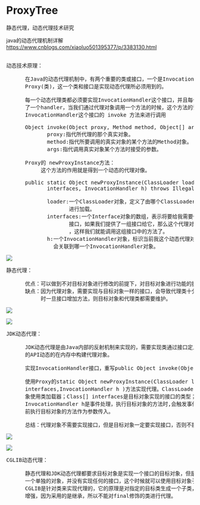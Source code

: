 # ProxyTree
静态代理，动态代理技术研究

java的动态代理机制详解
https://www.cnblogs.com/xiaoluo501395377/p/3383130.html

<pre> 
动态技术原理：

      在Java的动态代理机制中，有两个重要的类或接口，一个是InvocationHandler(接口)，
      Proxy(类)，这一个类和接口是实现动态代理所必须用到的。

      每一个动态代理类都必须要实现InvocationHandler这个接口，并且每个代理类的实例都关联到
      了一个handler，当我们通过代理对象调用一个方法的时候，这个方法的调用就会被转发为由
      InvocationHandler这个接口的 invoke 方法来进行调用

      Object invoke(Object proxy, Method method, Object[] args) throws Throwable
             proxy:指代所代理的那个真实对象。
             method:指代所要调用的真实对象的某个方法的Method对象。
             args:指代调用真实对象某个方法时接受的参数。

      Proxy的 newProxyInstance方法：
           这个方法的作用就是得到一个动态的代理对像。

      public static Object newProxyInstance(ClassLoader loader, Class<?>[]
             interfaces, InvocationHandler h) throws IllegalArgumentException

             loader:一个ClassLoader对象，定义了由哪个ClassLoader对象来对生成的代理对象
                    进行加载。
             interfaces:一个Interface对象的数组，表示将要给我需要代理的对象提供一组什么
                    接口，如果我们提供了一组接口给它，那么这个代理对象就宣称实现了该接口
                    ，这样我们就能调用这组接口中的方法了。
             h:一个InvocationHandler对象，标识当前我这个动态代理对象在调用方法的时候，
               会关联到哪一个InvocationHandler对象。
</pre>

![](https://i.imgur.com/2x3MI0J.png)

<pre>
静态代理：

      优点：可以做到不对目标对象进行修改的前提下，对目标对象进行功能的扩展和拦截。
      缺点：因为代理对象，需要实现与目标对象一样的接口，会导致代理类十分繁多，不易维护，同
           时一旦接口增加方法，则目标对象和代理类都需要维护。
</pre>

![](https://i.imgur.com/kbSukAO.png)

![](https://i.imgur.com/RUATn9h.png)

<pre>
JDK动态代理：

      JDK动态代理是由Java内部的反射机制来实现的，需要实现类通过接口定义业务方法，利用JDK
      的API动态的在内存中构建代理对象。

      实现InvocationHandler接口，重写public Object invoke(Object proxy, Method method, Object[] args)方法。

      使用Proxy的static Object newProxyInstance(ClassLoader loader, Class<?>[] 
      interfaces,InvocationHandler h )方法实现代理。ClassLoader loader指定当前目标对
      象使用类加载器；Class<?>[] interfaces是目标对象实现的接口的类型；
      InvocationHandler h是事件处理，执行目标对象的方法时,会触发事件处理器的方法，会把当
      前执行目标对象的方法作为参数传入。

      总结：代理对象不需要实现接口，但是目标对象一定要实现接口，否则不能用动态代理。
</pre>

![](https://i.imgur.com/E9RNLgX.png)

![](https://i.imgur.com/u7aC2SJ.png)

<pre>
CGLIB动态代理：

      静态代理和JDK动态代理都要求目标对象是实现一个接口的目标对象，但是有时候目标对象只是
      一个单独的对象，并没有实现任何的接口，这个时候就可以使用目标对象子类的方式实现代理。
      CGLIB是针对类来实现代理的，它的原理是对指定的目标类生成一个子类，并覆盖其中方法实现
      增强，因为采用的是继承，所以不能对final修饰的类进行代理。
</pre>
